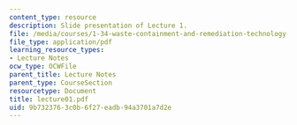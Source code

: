 ```yaml
---
content_type: resource
description: Slide presentation of Lecture 1.
file: /media/courses/1-34-waste-containment-and-remediation-technology-spring-2004/9b7323763c0b6f27eadb94a3701a7d2e_lecture01.pdf
file_type: application/pdf
learning_resource_types:
- Lecture Notes
ocw_type: OCWFile
parent_title: Lecture Notes
parent_type: CourseSection
resourcetype: Document
title: lecture01.pdf
uid: 9b732376-3c0b-6f27-eadb-94a3701a7d2e
---
```

